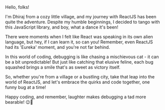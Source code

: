 Hello, folks!

I'm Dhiraj from a cozy little village, and my journey with ReactJS has been quite the adventure. Despite my humble beginnings, I decided to tango with this JavaScript library, and boy, what a dance it's been!

There were moments when I felt like React was speaking in its own alien language, but hey, if I can learn it, so can you! Remember, even ReactJS had its 'Eureka' moment, and you're not far behind.

In this world of coding, debugging is like chasing a mischievous cat - it can be a bit unpredictable! But just like catching that elusive feline, each bug squashed brings a smile that's as sweet as victory itself.

So, whether you're from a village or a bustling city, take that leap into the world of ReactJS, and let's embrace the quirks and code together, one funny bug at a time!

Happy coding, and remember, laughter makes debugging a tad more bearable! 😉🚀